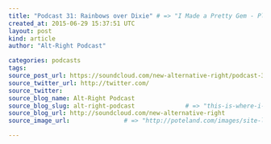 ```yaml
---
title: "Podcast 31: Rainbows over Dixie" # => "I Made a Pretty Gem - Planet.rb"
created_at: 2015-06-29 15:37:51 UTC
layout: post
kind: article
author: "Alt-Right Podcast"

categories: podcasts
tags: 
source_post_url: https://soundcloud.com/new-alternative-right/podcast-31-rainbows-on-the-dixie    # => "http://poteland.com/blog/i-made-a-pretty-gem-planet-dot-rb/"
source_twitter_url: http://twitter.com/
source_twitter: 
source_blog_name: Alt-Right Podcast
source_blog_slug: alt-right-podcast              # => "this-is-where-i-tell-you-stuff"
source_blog_url: http://soundcloud.com/new-alternative-right               # => "http://poteland.com/articles"
source_image_url:               # => "http://poteland.com/images/site-logo.png"

---
```



<!--
   A week is a long time in politics, and the last week was one of the longest and queerest in US history. One culture war ended, with the sudden imposition of gay marriage by the Supreme Court, while another began. In the wake of the Charleston Church Shooting, a concerted effort was made to consign the beloved symbols and heroes of the Confederate South to the &quot;dustbin of history.&quot; Andy and Colin look out over a political landscape suddenly bedizened in rainbow hues and consider what&#39;s really going on.           # => "I’ve been hurting to write this ever since we had the idea of creating a Planet for Cubox..." (Continued)
   alt-right-podcast              # => "this-is-where-i-tell-you-stuff"
   http://soundcloud.com/new-alternative-right               # => "http://poteland.com/articles"
                 # => "http://poteland.com/images/site-logo.png"
A week is a long time in politics, and the last week was one of the longest and queerest in US history. One culture war ended, with the sudden imposition of gay marriage by the Supreme Court, while another began. In the wake of the Charleston Church Shooting, a concerted effort was made to consign the beloved symbols and heroes of the Confederate South to the "dustbin of history." Andy and Colin look out over a political landscape suddenly bedizened in rainbow hues and consider what's really going on.<div class="">
    <i>Source: <a href="http://soundcloud.com/new-alternative-right">Alt-Right Podcast</a></i>
</div>
